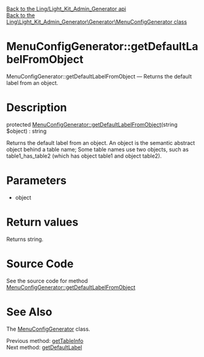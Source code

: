 [Back to the Ling/Light_Kit_Admin_Generator api](https://github.com/lingtalfi/Light_Kit_Admin_Generator/blob/master/doc/api/Ling/Light_Kit_Admin_Generator.md)<br>
[Back to the Ling\Light_Kit_Admin_Generator\Generator\MenuConfigGenerator class](https://github.com/lingtalfi/Light_Kit_Admin_Generator/blob/master/doc/api/Ling/Light_Kit_Admin_Generator/Generator/MenuConfigGenerator.md)


MenuConfigGenerator::getDefaultLabelFromObject
================



MenuConfigGenerator::getDefaultLabelFromObject — Returns the default label from an object.




Description
================


protected [MenuConfigGenerator::getDefaultLabelFromObject](https://github.com/lingtalfi/Light_Kit_Admin_Generator/blob/master/doc/api/Ling/Light_Kit_Admin_Generator/Generator/MenuConfigGenerator/getDefaultLabelFromObject.md)(string $object) : string




Returns the default label from an object.
An object is the semantic abstract object behind a table name;
Some table names use two objects, such as table1_has_table2 (which has object table1 and object table2).




Parameters
================


- object

    


Return values
================

Returns string.








Source Code
===========
See the source code for method [MenuConfigGenerator::getDefaultLabelFromObject](https://github.com/lingtalfi/Light_Kit_Admin_Generator/blob/master/Generator/MenuConfigGenerator.php#L195-L198)


See Also
================

The [MenuConfigGenerator](https://github.com/lingtalfi/Light_Kit_Admin_Generator/blob/master/doc/api/Ling/Light_Kit_Admin_Generator/Generator/MenuConfigGenerator.md) class.

Previous method: [getTableInfo](https://github.com/lingtalfi/Light_Kit_Admin_Generator/blob/master/doc/api/Ling/Light_Kit_Admin_Generator/Generator/MenuConfigGenerator/getTableInfo.md)<br>Next method: [getDefaultLabel](https://github.com/lingtalfi/Light_Kit_Admin_Generator/blob/master/doc/api/Ling/Light_Kit_Admin_Generator/Generator/MenuConfigGenerator/getDefaultLabel.md)<br>

